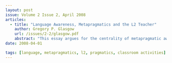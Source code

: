 ```yaml
---
layout: post
issue: Volume 2 Issue 2, April 2008
articles: 
  - title: "Language Awareness, Metapragmatics and the L2 Teacher"
    author: Gregory P. Glasgow
    url: /issues/2-2/glasgow.pdf
    abstract: "This essay argues for the centrality of metapragmatic awareness to language teaching. It examines literature on teacher language awareness and how it relates to pragmatics, thereby requiring a deeper analysis of the types of competencies necessary for one to be an effective second language teacher. It gives an overview of how teacher awareness of the basic tenets of pragmatics can assist in facilitating meaningful and practical classroom activities."
date: 2008-04-01

tags: [language, metapragmatics, l2, pragmatics, classroom activities]
---
```

